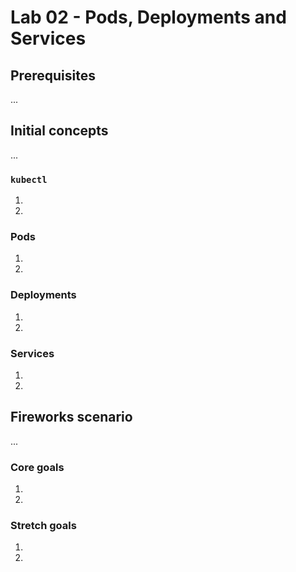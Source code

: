 # Lab 02 - Pods, Deployments and Services

## Prerequisites
...

## Initial concepts
...

### ```kubectl```

1. 
2. 

### Pods

1. 
2. 

### Deployments

1. 
2. 

### Services

1. 
2. 

## Fireworks scenario
...

### Core goals

1. 
2. 

### Stretch goals

1. 
2. 